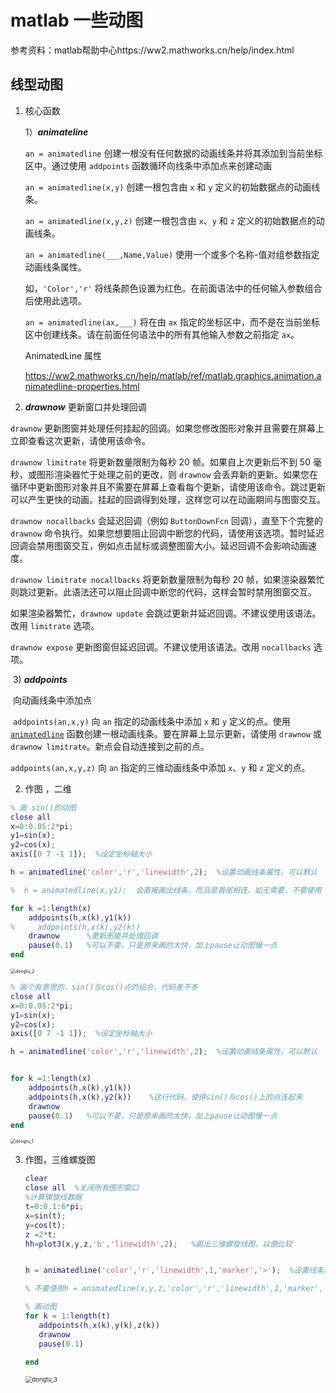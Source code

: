 # matlab 一些动图

参考资料：matlab帮助中心https://ww2.mathworks.cn/help/index.html

## 线型动图

1. 核心函数

   1）***animateline***

   `an = animatedline` 创建一根没有任何数据的动画线条并将其添加到当前坐标区中。通过使用 `addpoints` 函数循环向线条中添加点来创建动画

   

   `an = animatedline(x,y)` 创建一根包含由 `x` 和 `y` 定义的初始数据点的动画线条。

   

   `an = animatedline(x,y,z)` 创建一根包含由 `x`、`y` 和 `z` 定义的初始数据点的动画线条。

   

   `an = animatedline(___,Name,Value)` 使用一个或多个名称-值对组参数指定动画线条属性。

   如，`'Color','r'` 将线条颜色设置为红色。在前面语法中的任何输入参数组合后使用此选项。

   

   `an = animatedline(ax,___)` 将在由 `ax` 指定的坐标区中，而不是在当前坐标区中创建线条。请在前面任何语法中的所有其他输入参数之前指定 `ax`。
   
   
   
   AnimatedLine 属性

   https://ww2.mathworks.cn/help/matlab/ref/matlab.graphics.animation.animatedline-properties.html

   

  2)   ***drawnow*** 更新窗口并处理回调

   `drawnow` 更新图窗并处理任何挂起的回调。如果您修改图形对象并且需要在屏幕上立即查看这次更新，请使用该命令。

   

   `drawnow limitrate` 将更新数量限制为每秒 20 帧。如果自上次更新后不到 50 毫秒，或图形渲染器忙于处理之前的更改，则 `drawnow` 会丢弃新的更新。如果您在循环中更新图形对象并且不需要在屏幕上查看每个更新，请使用该命令。跳过更新可以产生更快的动画。挂起的回调得到处理，这样您可以在动画期间与图窗交互。

   

   `drawnow nocallbacks` 会延迟回调（例如 `ButtonDownFcn` 回调），直至下个完整的 `drawnow` 命令执行。如果您想要阻止回调中断您的代码，请使用该选项。暂时延迟回调会禁用图窗交互，例如点击鼠标或调整图窗大小。延迟回调不会影响动画速度。

   

   `drawnow limitrate nocallbacks` 将更新数量限制为每秒 20 帧，如果渲染器繁忙则跳过更新。此语法还可以阻止回调中断您的代码，这样会暂时禁用图窗交互。

   

   如果渲染器繁忙，`drawnow update` 会跳过更新并延迟回调。不建议使用该语法。改用 `limitrate` 选项。

   

   `drawnow expose` 更新图窗但延迟回调。不建议使用该语法。改用 `nocallbacks` 选项。



​	3)  ***addpoints***  

​	向动画线条中添加点

​	`addpoints(an,x,y)` 向 `an` 指定的动画线条中添加 `x` 和 `y` 定义的点。使用 [`animatedline`](https://ww2.mathworks.cn/help/matlab/ref/animatedline.html) 函数创建一根动画线条。要在屏幕上显示更新，请使用 `drawnow` 或 `drawnow limitrate`。新点会自动连接到之前的点。



`addpoints(an,x,y,z)` 向 `an` 指定的三维动画线条中添加 `x`、`y` 和 `z` 定义的点。

2. 作图 ，二维

```matlab
% 画 sin()的动图
close all
x=0:0.05:2*pi;
y1=sin(x);
y2=cos(x);
axis([0 7 -1 1]);  %设定坐标轴大小

h = animatedline('color','r','linewidth',2);  %设置动画线条属性，可以默认

%  h = animatedline(x,y1);  会直接画出线条，而且是首尾相连，如无需要，不要使用

for k =1:length(x)
    addpoints(h,x(k),y1(k))
%     addpoints(h,x(k),y2(k))
    drawnow      %更新图窗并处理回调
    pause(0.1)   %可以不要，只是原来画的太快，加上pause让动图慢一点
end
```



<img src="D:\matlab_mypj\dongtu_2.gif" alt="dongtu_2" style="zoom:50%;" />

```matlab
% 画个有意思的，sin()与cos()点的组合，代码差不多
close all
x=0:0.05:2*pi;
y1=sin(x);
y2=cos(x);
axis([0 7 -1 1]);  %设定坐标轴大小

h = animatedline('color','r','linewidth',2);  %设置动画线条属性，可以默认


for k =1:length(x)
    addpoints(h,x(k),y1(k))
    addpoints(h,x(k),y2(k))    %这行代码，使得sin()与cos()上的点连起来
    drawnow
    pause(0.1)   %可以不要，只是原来画的太快，加上pause让动图慢一点
end
```

<img src="D:\matlab_mypj\dongtu_1.gif" alt="dongtu_1" style="zoom:50%;" />

3. 作图，三维螺旋图

   ```matlab
   clear 
   close all  %关闭所有图形窗口
   %计算螺旋线数据
   t=0:0.1:6*pi;
   x=sin(t);
   y=cos(t);
   z =2*t;
   hh=plot3(x,y,z,'b','linewidth',2);   %画出三维螺旋线图，以便比较
   
   
   h = animatedline('color','r','linewidth',1,'marker','>');  %设置线条属性
   
   % 不要使用h = animatedline(x,y,z,'color','r','linewidth',1,'marker','>'),会直接画出
   
   % 画动图
   for k = 1:length(t)
      addpoints(h,x(k),y(k),z(k))
      drawnow
      pause(0.1)
      
   end
   ```

   <img src="D:\matlab_mypj\dongtu_3.gif" alt="dongtu_3" style="zoom:67%;" />

